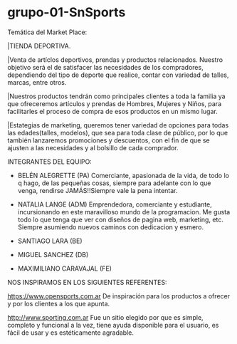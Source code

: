 # grupo-01-SnSports

Temática del Market Place:

|TIENDA DEPORTIVA. 

|Venta de artíclos deportivos, prendas y productos relacionados.
Nuestro objetivo será el de satisfacer las necesidades de los compradores, dependiendo del tipo de deporte que realice, contar con variedad de talles, marcas, entre otros.

|Nuestros productos tendrán como principales clientes a toda la familia ya que ofreceremos artículos y prendas de Hombres, Mujeres y Niños, para facilitarles el proceso de compra de esos productos en un mismo lugar.

|Estategias de marketing, queremos tener variedad de opciones para todas las edades(talles, modelos), que sea para toda clase de público, por lo que también lanzaremos promociones y descuentos, con el fin de que se ajusten a las necesidades y al bolsillo de cada comprador.


INTEGRANTES DEL EQUIPO:

- BELÉN ALEGRETTE (PA) 
Comerciante, apasionada de la vida, de todo lo q hago, de las pequeñas cosas, siempre para adelante con lo que venga, rendirse JAMÁS!!Siempre vale la pena intentar.

- NATALIA LANGE (ADM)
Emprendedora, comerciante y estudiante, incursionando en este maravilloso mundo de la programacion. Me gusta todo lo que tenga que ver con diseños de pagina web, marketing, etc. Siempre asumiendo nuevos caminos con dedicacion y esmero. 

- SANTIAGO LARA (BE)

- MIGUEL SANCHEZ (DB)

- MAXIMILIANO CARAVAJAL (FE)



NOS INSPIRAMOS EN LOS SIGUIENTES REFERENTES:

https://www.opensports.com.ar 
De inspiración para los productos a ofrecer y por los clientes a los que apunta.

http://www.sporting.com.ar 
Fue un sitio elegido por que es simple, completo y funcional  a la vez,  tiene ayuda disponible para el usuario, es fácil de usar y es estéticamente agradable.


